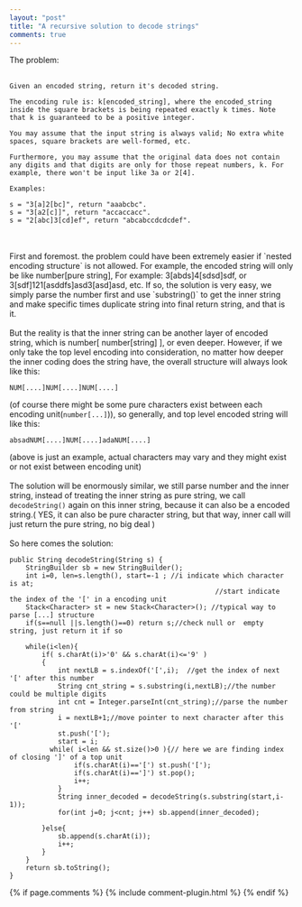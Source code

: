 ```yaml
---
layout: "post"
title: "A recursive solution to decode strings"
comments: true
---
```


The problem:<br/>
<br/>

```
Given an encoded string, return it's decoded string.

The encoding rule is: k[encoded_string], where the encoded_string inside the square brackets is being repeated exactly k times. Note that k is guaranteed to be a positive integer.

You may assume that the input string is always valid; No extra white spaces, square brackets are well-formed, etc.

Furthermore, you may assume that the original data does not contain any digits and that digits are only for those repeat numbers, k. For example, there won't be input like 3a or 2[4].

Examples:

s = "3[a]2[bc]", return "aaabcbc".
s = "3[a2[c]]", return "accaccacc".
s = "2[abc]3[cd]ef", return "abcabccdcdcdef".
```
<br/>
<br/>
First and foremost. the problem could have been extremely easier if `nested encoding structure` is not allowed. For example, the encoded string will only be like number[pure string], For example: 3[abds]4[sdsd]sdf, or 3[sdf]121[asddfs]asd3[asd]asd, etc. If so, the solution is very easy, we simply parse the number first and use `substring()` to get the inner string and make specific times duplicate string into final return string, and that is it.<br/>
<br/>
But the reality is that the inner string can be another layer of encoded string, which is number[ number[string] ], or even deeper. However, if we only take the top level encoding into consideration, no matter how deeper the inner coding does the string have, the overall structure will always look like this:

```
NUM[....]NUM[....]NUM[....]
```

(of course there might be some pure characters exist between each encoding unit(`number[...]`)), so generally, and top level encoded string will like this:

```
absadNUM[....]NUM[....]adaNUM[....]
```

(above is just an example, actual characters may vary and they might exist or not exist between encoding unit)
<br/>
<br/>
The solution will be enormously similar, we still parse number and the inner string, instead of treating the inner string as pure string, we call `decodeString()` again  on this inner string, because it can also be a encoded string.( YES, it can also be pure character string, but that way, inner call will just return the pure string, no big deal )
<br/>
<br/>
So here comes the solution:<br/>

```
public String decodeString(String s) {
    StringBuilder sb = new StringBuilder();
    int i=0, len=s.length(), start=-1 ; //i indicate which character is at;
                                                   //start indicate the index of the '[' in a encoding unit
    Stack<Character> st = new Stack<Character>(); //typical way to parse [...] structure
    if(s==null ||s.length()==0) return s;//check null or  empty  string, just return it if so
    
    while(i<len){
        if( s.charAt(i)>'0' && s.charAt(i)<='9' )
        {
            int nextLB = s.indexOf('[',i);  //get the index of next '[' after this number
            String cnt_string = s.substring(i,nextLB);//the number could be multiple digits
            int cnt = Integer.parseInt(cnt_string);//parse the number from string
            i = nextLB+1;//move pointer to next character after this '['
            st.push('[');
            start = i;
          while( i<len && st.size()>0 ){// here we are finding index of closing ']' of a top unit
                if(s.charAt(i)=='[') st.push('[');
                if(s.charAt(i)==']') st.pop();
                i++;
            }
            String inner_decoded = decodeString(s.substring(start,i-1));
            for(int j=0; j<cnt; j++) sb.append(inner_decoded);
            
        }else{
            sb.append(s.charAt(i));
            i++;
        }
    }
    return sb.toString();
}
```



{% if page.comments %} 
{% include comment-plugin.html %}
{% endif %}
